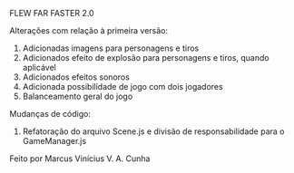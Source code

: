 ﻿FLEW FAR FASTER 2.0

Alterações com relação à primeira versão:
1) Adicionadas imagens para personagens e tiros
2) Adicionados efeito de explosão para personagens e tiros, quando aplicável
3) Adicionados efeitos sonoros
4) Adicionada possibilidade de jogo com dois jogadores
5) Balanceamento geral do jogo

Mudanças de código:
1) Refatoração do arquivo Scene.js e divisão de responsabilidade para o GameManager.js

Feito por Marcus Vinícius V. A. Cunha
